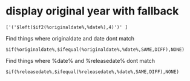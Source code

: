 # display original year with fallback

```
['('$left($if2(%originaldate%,%date%),4)')' ]
```

Find things where originaldate and date dont match

```
$if(%originaldate%,$ifequal(%originaldate%,%date%,SAME,DIFF),NONE)
```

Find things where %date% and %releasedate% dont match

```
$if(%releasedate%,$ifequal(%releasedate%,%date%,SAME,DIFF),NONE)
```
